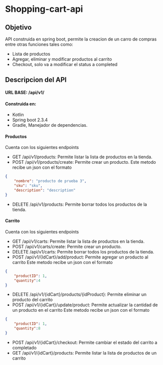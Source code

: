# Shopping-cart-api
## Objetivo
API construida en spring boot, permite la creacion de un carro de compras entre otras funciones tales como: 
- Lista de productos
- Agregar, eliminar y modificar productos al carrito
- Checkout, solo va a modificar el status a completed
## Descripcion del API
####  URL BASE: /api/v1/ 
#### Construida en: 
- Kotlin
- Spring boot 2.3.4 
- Gradle, Manejador de dependencias.
#### Productos
Cuenta con los siguientes endpoints
- GET /api/v1/products: Permite listar la lista de productos en la tienda.
- POST /api/v1/products/create: Permite crear un producto.
Este metodo recibe un json con el formato 
```json
{
    "nombre": "producto de prueba 3",
    "sku": "sku",
    "description": "description"   
}
```
- DELETE /api/v1/products: Permite borrar todos los productos de la tienda. 
#### Carrito
Cuenta con los siguientes endpoints
- GET /api/v1/carts: Permite listar la lista de productos en la tienda.
- POST /api/v1/carts/create: Permite crear un producto.
- DELETE /api/v1/carts: Permite borrar todos los productos de la tienda. 
- POST /api/v1/{IdCart}/add/product: Permite agregar un producto al carrito
Este metodo recibe un json con el formato
```json
{
    "productID": 1,
    "quantity":4
}
```
- DELETE /api/v1/{idCart}/products/{idProduct}: Permite eliminar un producto del carrito
- POST /api/v1/{idCart}/update/product: Permite actualizar la cantidad de un producto en el carrito
Este metodo recibe un json con el formato
```json
{
    "productID": 1,
    "quantity":8
}
```
- POST /api/v1/{idCart}/checkout: Permite cambiar el estado del carrito a completado
- GET /api/v1/{idCart}/products: Permite listar la lista de productos de un carrito
